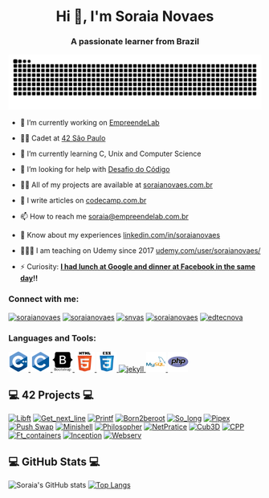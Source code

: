 <h1 align="center">Hi 👋, I'm Soraia Novaes</h1>
<h3 align="center">A passionate learner from Brazil</h3>
<picture>
  <source media="(prefers-color-scheme: dark)" srcset="https://raw.githubusercontent.com/snvas/snvas/output/github-contribution-grid-snake-dark.svg">
  <source media="(prefers-color-scheme: light)" srcset="https://raw.githubusercontent.com/snvas/snvas/output/github-contribution-grid-snake.svg">
  <img alt="github contribution grid snake animation" src="https://raw.githubusercontent.com/snvas/snvas/output/github-contribution-grid-snake.svg">
</picture>

*  🔭 I’m currently working on [EmpreendeLab](https://empreendelab.com.br)

*  👩‍🚀 Cadet at [42 São Paulo](https://www.42sp.org.br/)
 
*  🌱 I’m currently learning C, Unix and Computer Science

*  🤝 I’m looking for help with [Desafio do Código](https://desafiodocodigo.com.br)

*  👨‍💻 All of my projects are available at [soraianovaes.com.br](https://soraianovaes.com.br/)

*  📝 I write articles on [codecamp.com.br](https://codecamp.com.br/)

*  📫 How to reach me [soraia@empreendelab.com.br](mailto:soraia@empreendelab.com.br)

*  📄 Know about my experiences [linkedin.com/in/soraianovaes](https://www.linkedin.com/in/soraianovaes/)

*  👩🏽‍🏫 I am teaching on Udemy since 2017 [udemy.com/user/soraianovaes/](https://www.udemy.com/user/soraianovaes/)

*  ⚡ Curiosity: **[I had lunch at Google and dinner at Facebook in the same day](https://photos.app.goo.gl/Y4BZrCzhfAZFpJWx6)!!**

<h3 align="left">Connect with me:</h3>
<p align="left">
<a href="https://linkedin.com/in/soraianovaes" target="blank"><img align="center" src="https://raw.githubusercontent.com/rahuldkjain/github-profile-readme-generator/master/src/images/icons/Social/linked-in-alt.svg" alt="soraianovaes" height="30" width="40" /></a>
 <a href="https://fb.com/soraianovaes" target="blank"><img align="center" src="https://raw.githubusercontent.com/rahuldkjain/github-profile-readme-generator/master/src/images/icons/Social/facebook.svg" alt="soraianovaes" height="30" width="40" /></a>
<a href="https://instagram.com/snvas" target="blank"><img align="center" src="https://raw.githubusercontent.com/rahuldkjain/github-profile-readme-generator/master/src/images/icons/Social/instagram.svg" alt="snvas" height="30" width="40" /></a>
 <a href="https://www.youtube.com/c/soraianovaes" target="blank"><img align="center" src="https://raw.githubusercontent.com/rahuldkjain/github-profile-readme-generator/master/src/images/icons/Social/youtube.svg" alt="soraianovaes" height="30" width="40" /></a>
<a href="https://twitter.com/edtecnova" target="blank"><img align="center" src="https://raw.githubusercontent.com/rahuldkjain/github-profile-readme-generator/master/src/images/icons/Social/twitter.svg" alt="edtecnova" height="30" width="40" /></a>
</p>

<h3 align="left">Languages and Tools:</h3>
<p align="left">
<a href="https://cplusplus.com/" target="_blank"> <img src="https://raw.githubusercontent.com/devicons/devicon/master/icons/cplusplus/cplusplus-original.svg" alt="cplusplus" width="40" height="40"/> </a> <a href="https://www.cprogramming.com/" target="_blank"> <img src="https://raw.githubusercontent.com/devicons/devicon/master/icons/c/c-original.svg" alt="c" width="40" height="40"/> </a>  <a href="https://getbootstrap.com" target="_blank"> <img src="https://raw.githubusercontent.com/devicons/devicon/master/icons/bootstrap/bootstrap-plain-wordmark.svg" alt="bootstrap" width="40" height="40"/> </a>  <a href="https://www.w3.org/html/" target="_blank"> <img src="https://raw.githubusercontent.com/devicons/devicon/master/icons/html5/html5-original-wordmark.svg" alt="html5" width="40" height="40"/> </a> <a href="https://www.w3schools.com/css/" target="_blank"> <img src="https://raw.githubusercontent.com/devicons/devicon/master/icons/css3/css3-original-wordmark.svg" alt="css3" width="40" height="40"/> </a>  <a href="https://jekyllrb.com/" target="_blank"> <img src="https://www.vectorlogo.zone/logos/jekyllrb/jekyllrb-icon.svg" alt="jekyll" width="40" height="40"/> </a> <a href="https://www.mysql.com/" target="_blank"> <img src="https://raw.githubusercontent.com/devicons/devicon/master/icons/mysql/mysql-original-wordmark.svg" alt="mysql" width="40" height="40"/> </a> <a href="https://www.php.net" target="_blank"> <img src="https://raw.githubusercontent.com/devicons/devicon/master/icons/php/php-original.svg" alt="php" width="40" height="40"/> </a> </p>

## 💻 42 Projects 💻
[![Libft](https://game.42sp.org.br/static/assets/achievements/libftm.png)](https://github.com/snvas/42course_libft)
[![Get_next_line](https://game.42sp.org.br/static/assets/achievements/get_next_linem.png)](https://github.com/snvas/42course_get_next_line)
[![Printf](https://game.42sp.org.br/static/assets/achievements/ft_printfm.png)](https://github.com/snvas/42course_printf)
[![Born2beroot](https://game.42sp.org.br/static/assets/achievements/born2berootm.png)](https://soraianovaes.com.br)
[![So_long](https://game.42sp.org.br/static/assets/achievements/so_longe.png)](https://github.com/snvas/42course_so_long)
[![Pipex](https://game.42sp.org.br/static/assets/achievements/pipexe.png)](https://github.com/snvas/42course_pipex)
[![Push Swap](https://game.42sp.org.br/static/assets/achievements/push_swape.png)](https://github.com/snvas/42course_push_swap)
[![Minishell](https://game.42sp.org.br/static/assets/achievements/minishelle.png)](https://github.com/HcDuller/42_minishell)
[![Philosopher](https://game.42sp.org.br/static/assets/achievements/philosopherse.png)](https://github.com/snvas/42course_philosophers)
[![NetPratice](https://game.42sp.org.br/static/assets/achievements/netpracticee.png)](https://github.com/snvas/netpraticee)
[![Cub3D](https://game.42sp.org.br/static/assets/achievements/cub3de.png)](https://github.com/hde-oliv-42/cub3D)
[![CPP](https://game.42sp.org.br/static/assets/achievements/cppe.png)](https://github.com/snvas/cpp-module00)
[![Ft_containers](https://game.42sp.org.br/static/assets/achievements/ft_containersm.png)](https://github.com/snvas/ft_containers_entrega)
[![Inception](https://game.42sp.org.br/static/assets/achievements/inceptionm.png)](https://github.com/snvas/42course_inception)
[![Webserv](https://game.42sp.org.br/static/assets/achievements/webserve.png)](https://github.com/snvas/42course_webserver)


## 💻 GitHub Stats 💻
![Soraia's GitHub stats](https://github-readme-stats.vercel.app/api?username=snvas&show_icons=true&theme=tokyonight)
[![Top Langs](https://github-readme-stats.vercel.app/api/top-langs/?username=snvas&layout=compact&theme=tokyonight&show_icons=true)](https://github.com/snvas)
  

